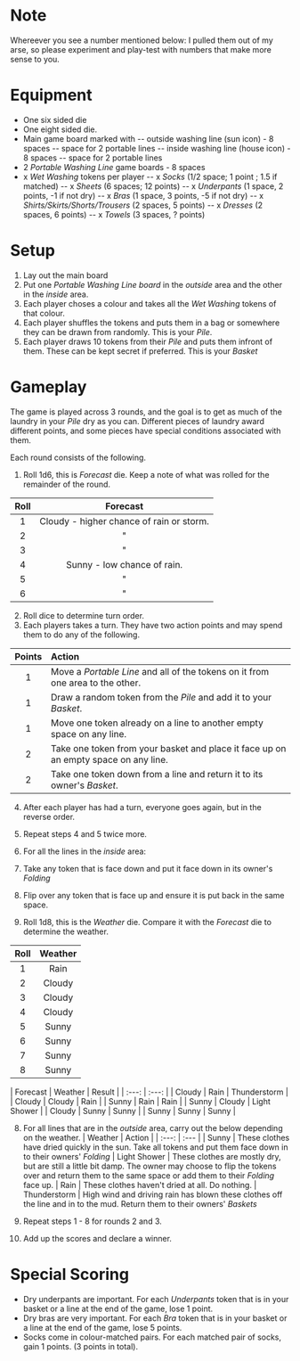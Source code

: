 # Note
Whereever you see a number mentioned below: I pulled them out of my arse, so please experiment and play-test with numbers
that make more sense to you.


# Equipment

- One six sided die
- One eight sided die.
- Main game board marked with
-- outside washing line (sun icon) - 8 spaces
-- space for 2 portable lines
-- inside washing line (house icon) - 8 spaces
-- space for 2 portable lines
- 2 *Portable Washing Line* game boards - 8 spaces
- x *Wet Washing* tokens per player
-- x *Socks* (1/2 space; 1 point ; 1.5 if matched)
-- x *Sheets* (6 spaces; 12 points)
-- x *Underpants*  (1 space, 2 points, -1 if not dry)
-- x *Bras* (1 space, 3 points, -5 if not dry)
-- x *Shirts/Skirts/Shorts/Trousers* (2 spaces, 5 points)
-- x *Dresses* (2 spaces, 6 points)
-- x *Towels* (3 spaces, ? points)

# Setup
1. Lay out the main board
2. Put one *Portable Washing Line board* in the *outside* area and the other in the *inside* area.
3. Each player choses a colour and takes all the *Wet Washing* tokens of that colour.
4. Each player shuffles the tokens and puts them in a bag or somewhere they can be drawn from randomly. This is your *Pile*.
5. Each player draws 10 tokens from their *Pile* and puts them infront of them.  These can be kept secret if preferred.  This is your *Basket*

# Gameplay

The game is played across 3 rounds, and the goal is to get as much of the laundry in your *Pile* dry as you can.
Different pieces of laundry award different points, and some pieces have special conditions associated with them.

Each round consists of the following.

1. Roll 1d6, this is *Forecast* die.  Keep a note of what was rolled for the remainder of the round.

| Roll | Forecast |
| :---:  | :---: |
| 1 | Cloudy - higher chance of rain or storm. |
| 2 | " |
| 3 | " |
| 4 | Sunny - low chance of rain. |
| 5 | " |
| 6 | " |

2. Roll dice to determine turn order.
3. Each players takes a turn. They have two action points and may spend them to do any of the following.

| Points | Action |
| :---: | :--- |
| 1 | Move a *Portable Line* and all of the tokens on it from one area to the other. |
| 1 | Draw a random token from the *Pile* and add it to your *Basket*. |
| 1 | Move one token already on a line to another empty space on any line. |
| 2 | Take one token from your basket and place it face up on an empty space on any line. |
| 2 | Take one token down from a line and return it to its owner's *Basket*. |

4. After each player has had a turn, everyone goes again, but in the reverse order.
5. Repeat steps 4 and 5 twice more.

6. For all the lines in the *inside* area:
 1. Take any token that is face down and put it face down in its owner's *Folding*
 2. Flip over any token that is face up and ensure it is put back in the same space.
7. Roll 1d8, this is the *Weather* die.  Compare it with the *Forecast* die to determine the weather.

| Roll | Weather |
| :---: | :---: |
| 1 | Rain |
| 2 | Cloudy |
| 3 | Cloudy |
| 4 | Cloudy |
| 5 | Sunny |
| 6 | Sunny |
| 7 | Sunny |
| 8 | Sunny |


| Forecast | Weather | Result |
| :---:  | :---: |
| Cloudy | Rain  | Thunderstorm |
| Cloudy | Cloudy | Rain |
| Sunny | Rain | Rain |
| Sunny | Cloudy | Light Shower |
| Cloudy | Sunny | Sunny |
| Sunny |  Sunny | Sunny |

8. For all lines that are in the *outside* area, carry out the below depending on the weather.
| Weather | Action |
| :---: | :--- |
| Sunny | These clothes have dried quickly in the sun.  Take all tokens and put them face down in to their owners' *Folding*
| Light Shower | These clothes are mostly dry, but are still a little bit damp. The owner may choose to flip the tokens over and return them to the same space or add them to their *Folding* face up.
| Rain | These clothes haven't dried at all. Do nothing.
| Thunderstorm | High wind and driving rain has blown these clothes off the line and in to the mud.  Return them to their owners' *Baskets*

9. Repeat steps 1 - 8 for rounds 2 and 3.

10. Add up the scores and declare a winner.

# Special Scoring
* Dry underpants are important. For each *Underpants* token that is in your basket or a line at the end of the game, lose 1 point.
* Dry bras are very important. For each *Bra* token that is in your basket or a line at the end of the game, lose 5 points.
* Socks come in colour-matched pairs. For each matched pair of socks, gain 1 points. (3 points in total).